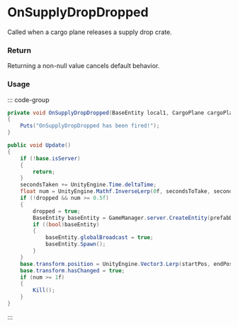 # OnSupplyDropDropped
<Badge type="info" text="Entity"/><Badge type="danger" text="Carbon Compatible"/><Badge type="warning" text="Oxide Compatible"/>
Called when a cargo plane releases a supply drop crate.

### Return
Returning a non-null value cancels default behavior.

### Usage
::: code-group
```csharp [Example]
private void OnSupplyDropDropped(BaseEntity local1, CargoPlane cargoPlane)
{
	Puts("OnSupplyDropDropped has been fired!");
}
```
```csharp [Source — Assembly-CSharp @ CargoPlane]
public void Update()
{
	if (!base.isServer)
	{
		return;
	}
	secondsTaken += UnityEngine.Time.deltaTime;
	float num = UnityEngine.Mathf.InverseLerp(0f, secondsToTake, secondsTaken);
	if (!dropped && num >= 0.5f)
	{
		dropped = true;
		BaseEntity baseEntity = GameManager.server.CreateEntity(prefabDrop.resourcePath, base.transform.position);
		if ((bool)baseEntity)
		{
			baseEntity.globalBroadcast = true;
			baseEntity.Spawn();
		}
	}
	base.transform.position = UnityEngine.Vector3.Lerp(startPos, endPos, num);
	base.transform.hasChanged = true;
	if (num >= 1f)
	{
		Kill();
	}
}

```
:::
